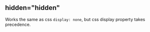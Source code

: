 ## hidden="hidden"
Works the same as css ```display: none```, but css display property takes precedence.